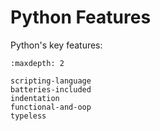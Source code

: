 # Python Features

Python's key features:

```{toctree}
:maxdepth: 2

scripting-language
batteries-included
indentation
functional-and-oop
typeless
```





